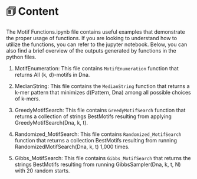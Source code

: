 # 🗊 Content

The Motif Functions.ipynb file contains useful examples that demonstrate the proper usage of functions. If you are looking to understand how to utilize the functions, you can refer to the jupyter notebook. Below, you can also find a brief overview of the outputs generated by functions in the python files.

1. MotifEnumeration: This file contains `MotifEnumeration` function that returns All (k, d)-motifs in Dna.

2. MedianString: This file contains the `MedianString` function that returns a k-mer pattern that minimizes d(Pattern, Dna) among all possible choices of k-mers. 

3. GreedyMotifSearch: This file contains `GreedyMotifSearch` function that returns a collection of strings BestMotifs resulting from applying GreedyMotifSearch(Dna, k, t). 

4. Randomized_MotifSearch: This file contains `Randomized_MotifSearch` function that returns a collection BestMotifs resulting from running RandomizedMotifSearch(Dna, k, t) 1,000 times.

5. Gibbs_MotifSearch: This file contains `Gibbs_MotifSearch` that returns the strings BestMotifs resulting from running GibbsSampler(Dna, k, t, N) with 20 random starts.
